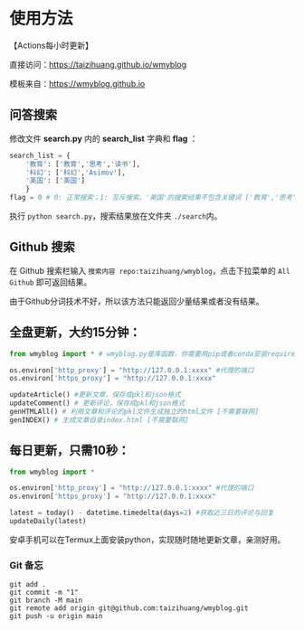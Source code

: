 # 使用方法

【Actions每小时更新】

直接访问：https://taizihuang.github.io/wmyblog

模板来自：https://wmyblog.github.io


## 问答搜索

修改文件 **search.py** 内的 **search_list** 字典和 **flag** ：
```python
search_list = {
    '教育': ['教育','思考','读书'],
    '科幻': ['科幻','Asimov'],
    '美国': ['美国']
    }
flag = 0 # 0: 正常搜索；1: 互斥搜索。'美国'的搜索结果不包含关键词 ['教育','思考','读书','科幻','Asimov']
```
执行 `python search.py`，搜索结果放在文件夹 `./search`内。

## Github 搜索

在 Github 搜索栏输入 `搜索内容 repo:taizihuang/wmyblog`，点击下拉菜单的 `All Github` 即可返回结果。

由于Github分词技术不好，所以该方法只能返回少量结果或者没有结果。

## 全盘更新，大约15分钟：

```python
from wmyblog import * # wmyblog.py是库函数，你需要用pip或者conda安装requirements.txt内的依赖

os.environ['http_proxy'] = "http://127.0.0.1:xxxx" #代理的端口
os.environ['https_proxy'] = "http://127.0.0.1:xxxx"

updateArticle() #更新文章，保存成pkl和json格式
updateComment() # 更新评论，保存成pkl和json格式
genHTMLAll() # 利用文章和评论的pkl文件生成独立的html文件 [不需要联网]
genINDEX() # 生成文章目录index.html [不需要联网]
```

## 每日更新，只需10秒：

```python
from wmyblog import *

os.environ['http_proxy'] = "http://127.0.0.1:xxxx" #代理的端口
os.environ['https_proxy'] = "http://127.0.0.1:xxxx"

latest = today() - datetime.timedelta(days=2) #获取近三日的评论与回复
updateDaily(latest) 
```

安卓手机可以在Termux上面安装python，实现随时随地更新文章，亲测好用。


### Git 备忘

```
git add .
git commit -m "1"
git branch -M main
git remote add origin git@github.com:taizihuang/wmyblog.git
git push -u origin main
```
